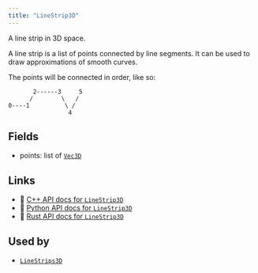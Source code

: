 ```yaml
---
title: "LineStrip3D"
---
```


A line strip in 3D space.

A line strip is a list of points connected by line segments. It can be used to draw
approximations of smooth curves.

The points will be connected in order, like so:
```text
       2------3     5
      /        \   /
0----1          \ /
                 4
```

## Fields

* points: list of [`Vec3D`](../datatypes/vec3d.md)

## Links
 * 🌊 [C++ API docs for `LineStrip3D`](https://ref.rerun.io/docs/cpp/stable/structrerun_1_1components_1_1LineStrip3D.html)
 * 🐍 [Python API docs for `LineStrip3D`](https://ref.rerun.io/docs/python/stable/common/components#rerun.components.LineStrip3D)
 * 🦀 [Rust API docs for `LineStrip3D`](https://docs.rs/rerun/latest/rerun/components/struct.LineStrip3D.html)


## Used by

* [`LineStrips3D`](../archetypes/line_strips3d.md)

